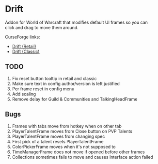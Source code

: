 # Drift
Addon for World of Warcraft that modifies default UI frames so you can click and drag to move them around.

CurseForge links:
 * [Drift (Retail)](https://www.curseforge.com/wow/addons/drift)
 * [Drift (Classic)](https://www.curseforge.com/wow/addons/driftclassic)

## TODO
1. Fix reset button tooltip in retail and classic
1. Make sure text in config author/version is left justified
1. Per frame reset in config menu
1. Add scaling
1. Remove delay for Guild & Communities and TalkingHeadFrame

## Bugs
1. Frames with tabs move from hotkey when on other tab
1. PlayerTalentFrame moves from Close button on PVP Talents
1. PlayerTalentFrame moves from changing spec
1. First pick of a talent resets PlayerTalentFrame
1. ColorPickerFrame moves when it's not supposed to
1. TimeManagerFrame does not move if opened before other frames
1. Collections sometimes fails to move and causes Interface action failed
